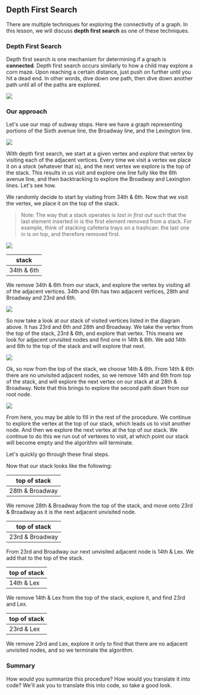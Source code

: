 ## Depth First Search


There are multiple techniques for exploring the connectivity of a graph.  In this lesson, we will discuss **depth first search** as one of these techniques. 

### Depth First Search

Depth first search is one mechanism for determining if a graph is **connected**.  Depth first search occurs similarly to how a child may explore a corn maze.  Upon reaching a certain distance, just push on further until you hit a dead end.  In other words, dive down one path, then dive down another path until all of the paths are explored.  

![](	https://s3-us-west-2.amazonaws.com/curriculum-content/algorithms/Maize_kids-in-corn-slider.jpg) 

### Our approach

Let's use our map of subway stops.  Here we have a graph representing portions of the Sixth avenue line, the Broadway line, and the Lexington line.

![](	https://s3-us-west-2.amazonaws.com/curriculum-content/algorithms/graphedstops.png)

With depth first search, we start at a given vertex and *explore* that vertex by visiting each of the adjacent vertices.  Every time we visit a vertex we place it on a *stack* (whatever that is), and the next vertex we explore is the top of the stack.  This results in us visit and explore one line fully like the 6th avenue line, and then backtracking to explore the Broadway and Lexington lines.  Let's see how.
      
We randomly decide to start by visiting from 34th & 6th.  Now that we visit the vertex, we place it on the top of the stack.


> Note: The way that a stack operates is *last in first out* such that the last element inserted in is the first element removed from a stack.  For example, think of stacking cafeteria trays on a trashcan: the last one in is on top, and therefore removed first.  

![](https://s3-us-west-2.amazonaws.com/curriculum-content/algorithms/trays-stack.jpg)

| stack |
| ------ |
| 34th & 6th|

We remove 34th & 6th from our stack, and explore the vertex by visiting all of the adjacent vertices. 34th and 6th has two adjacent vertices, 28th and Broadway and 23rd and 6th.  



![](https://s3-us-west-2.amazonaws.com/curriculum-content/algorithms/explored34.png)

So now take a look at our stack of visited vertices listed in the diagram above.  It has 23rd and 6th and 28th and Broadway.  We take the vertex from the top of the stack, 23rd & 6th, and explore that vertex.  This means we look for adjacent unvisited nodes and find one in 14th & 6th.  We add 14th and 6th to the top of the stack and will explore that next.  

![](https://s3-us-west-2.amazonaws.com/curriculum-content/algorithms/23rdexplored.png)


Ok, so now from the top of the stack, we choose 14th & 6th.  From 14th & 6th there are no unvisited adjacent nodes, so we remove 14th and 6th from top of the stack, and will explore the next vertex on our stack at at 28th & Broadway.  Note that this brings to explore the second path down from our root node.

![](https://s3-us-west-2.amazonaws.com/curriculum-content/algorithms/exploring28.png)

From here, you may be able to fill in the rest of the procedure.  We continue to explore the vertex at the top of our stack, which leads us to visit another node.  And then we explore the next vertex at the top of our stack.  We continue to do this we run out of vertexes to visit, at which point our stack will become empty and the algorithm will terminate.  

Let's quickly go through these final steps.

Now that our stack looks like the following: 

| top of stack |
| ------ |
| 28th & Broadway|


We remove 28th & Broadway from the top of the stack, and move onto 23rd & Broadway as it is the next adjacent unvisited node.  

| top of stack |
| ------ |
| 23rd & Broadway |

From 23rd and Broadway our next unvisited adjacent node is 14th & Lex.  We add that to the top of the stack.

| top of stack |
| ------ |
| 14th & Lex |

We remove 14th & Lex from the top of the stack, explore it, and find 23rd and Lex.

| top of stack |
| ------ |
| 23rd & Lex |

We remove 23rd and Lex, explore it only to find that there are no adjacent unvisited nodes, and so we terminate the algorithm.  

### Summary 

How would you summarize this procedure?  How would you translate it into code?  We'll ask you to translate this into code, so take a good look.

